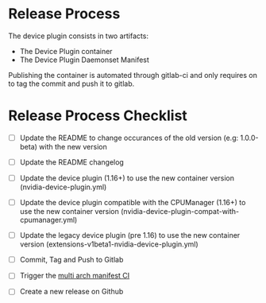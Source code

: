 # Release Process

The device plugin consists in two artifacts:
- The Device Plugin container
- The Device Plugin Daemonset Manifest

Publishing the container is automated through gitlab-ci and only requires on to tag the commit and push it to gitlab.

# Release Process Checklist
- [ ] Update the README to change occurances of the old version (e.g: 1.0.0-beta) with the new version
- [ ] Update the README changelog

- [ ] Update the device plugin (1.16+) to use the new container version (nvidia-device-plugin.yml)
- [ ] Update the device plugin compatible with the CPUManager (1.16+) to use the new container version (nvidia-device-plugin-compat-with-cpumanager.yml)
- [ ] Update the legacy device plugin (pre 1.16) to use the new container version (extensions-v1beta1-nvidia-device-plugin.yml)
- [ ] Commit, Tag and Push to Gitlab
- [ ] Trigger the [multi arch manifest CI](https://gitlab.com/nvidia/container-images/dockerhub-manifests)

- [ ] Create a new release on Github

